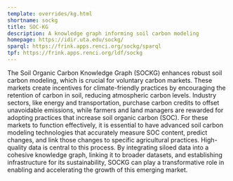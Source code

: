 ```yaml
---
template: overrides/kg.html
shortname: sockg
title: SOC-KG
description: A knowledge graph informing soil carbon modeling
homepage: https://idir.uta.edu/sockg/
sparql: https://frink.apps.renci.org/sockg/sparql
tpf: https://frink.apps.renci.org/ldf/sockg
---
```


The Soil Organic Carbon Knowledge Graph (SOCKG) enhances robust soil carbon modeling, which is crucial for voluntary carbon markets. These markets create incentives for climate-friendly practices by encouraging the retention of carbon in soil, reducing atmospheric carbon levels. Industry sectors, like energy and transportation, purchase carbon credits to offset unavoidable emissions, while farmers and land managers are rewarded for adopting practices that increase soil organic carbon (SOC). For these markets to function effectively, it is essential to have advanced soil carbon modeling technologies that accurately measure SOC content, predict changes, and link those changes to specific agricultural practices. High-quality data is central to this process. By integrating siloed data into a cohesive knowledge graph, linking it to broader datasets, and establishing infrastructure for its sustainability, SOCKG can play a transformative role in enabling and accelerating the growth of this emerging market.
